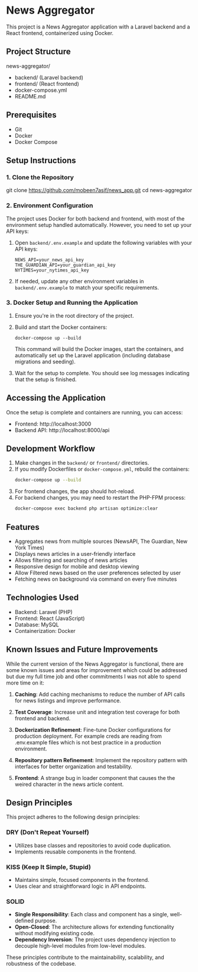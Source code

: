 # News Aggregator

This project is a News Aggregator application with a Laravel backend and a React frontend, containerized using Docker.

## Project Structure

news-aggregator/
- backend/           (Laravel backend)
- frontend/          (React frontend)
- docker-compose.yml
- README.md

## Prerequisites

- Git
- Docker
- Docker Compose

## Setup Instructions

### 1. Clone the Repository

git clone https://github.com/mobeen7asif/news_app.git
cd news-aggregator

### 2. Environment Configuration

The project uses Docker for both backend and frontend, with most of the environment setup handled automatically. However, you need to set up your API keys:

1. Open `backend/.env.example` and update the following variables with your API keys:
   ```
   NEWS_API=your_news_api_key
   THE_GUARDIAN_API=your_guardian_api_key
   NYTIMES=your_nytimes_api_key
   ```

2. If needed, update any other environment variables in `backend/.env.example` to match your specific requirements.

### 3. Docker Setup and Running the Application

1. Ensure you're in the root directory of the project.

2. Build and start the Docker containers:
   ```
   docker-compose up --build
   ```

   This command will build the Docker images, start the containers, and automatically set up the Laravel application (including database migrations and seeding).

3. Wait for the setup to complete. You should see log messages indicating that the setup is finished.

## Accessing the Application

Once the setup is complete and containers are running, you can access:
- Frontend: http://localhost:3000
- Backend API: http://localhost:8000/api

## Development Workflow

1. Make changes in the `backend/` or `frontend/` directories.
2. If you modify Dockerfiles or `docker-compose.yml`, rebuild the containers:
   ```bash
   docker-compose up --build
   ```
3. For frontend changes, the app should hot-reload.
4. For backend changes, you may need to restart the PHP-FPM process:
   ```bash
   docker-compose exec backend php artisan optimize:clear
   ```

## Features

- Aggregates news from multiple sources (NewsAPI, The Guardian, New York Times)
- Displays news articles in a user-friendly interface
- Allows filtering and searching of news articles
- Responsive design for mobile and desktop viewing
- Allow Filtered news based on the user preferences selected by user
- Fetching news on background via command on every five minutes

## Technologies Used

- Backend: Laravel (PHP)
- Frontend: React (JavaScript)
- Database: MySQL
- Containerization: Docker

## Known Issues and Future Improvements

While the current version of the News Aggregator is functional, there are some known issues and areas for improvement which could be addressed but due my full time job and other commitments I was not able to spend more time on it:

1. **Caching**: Add caching mechanisms to reduce the number of API calls for news listings and improve performance.

2. **Test Coverage**: Increase unit and integration test coverage for both frontend and backend.

3. **Dockerization Refinement**: Fine-tune Docker configurations for production deployment. For example creds are reading from .env.example files which is not best practice in a production environment.

4. **Repository pattern Refinement**: Implement the repository pattern with interfaces for better organization and testability.

5. **Frontend**: A strange bug in loader component that causes the the weired character in the news article content.

## Design Principles

This project adheres to the following design principles:

### DRY (Don't Repeat Yourself)
- Utilizes base classes and repositories to avoid code duplication.
- Implements reusable components in the frontend.

### KISS (Keep It Simple, Stupid)
- Maintains simple, focused components in the frontend.
- Uses clear and straightforward logic in API endpoints.

### SOLID
- **Single Responsibility**: Each class and component has a single, well-defined purpose.
- **Open-Closed**: The architecture allows for extending functionality without modifying existing code.
- **Dependency Inversion**: The project uses dependency injection to decouple high-level modules from low-level modules.

These principles contribute to the maintainability, scalability, and robustness of the codebase.
